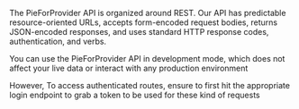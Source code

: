 The PieForProvider API is organized around REST. Our API has predictable resource-oriented URLs, accepts form-encoded request bodies, returns JSON-encoded responses, and uses standard HTTP response codes, authentication, and verbs.

You can use the PieForProvider API in development mode, which does not affect your live data or interact with any production environment

However, To access authenticated routes, ensure to first hit the appropriate login endpoint to grab a token to be used for these kind of requests
